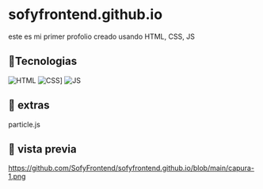 # sofyfrontend.github.io
este es mi primer profolio creado usando HTML, CSS, JS

## 📌Tecnologias 
![HTML](https://img.shields.io/badge/html5%20-%23E34F26.svg?&style=for-the-badge&logo=html5&logoColor=white)
![CSS](https://img.shields.io/badge/css3%20-%231572B6.svg?&style=for-the-badge&logo=css3&logoColor=white)]
![JS](https://img.shields.io/badge/javascript%20-%23323330.svg?&style=for-the-badge&logo=javascript&logoColor=%23F7DF1E)

## 📌 extras 
particle.js

## 📌 vista previa

https://github.com/SofyFrontend/sofyfrontend.github.io/blob/main/capura-1.png
